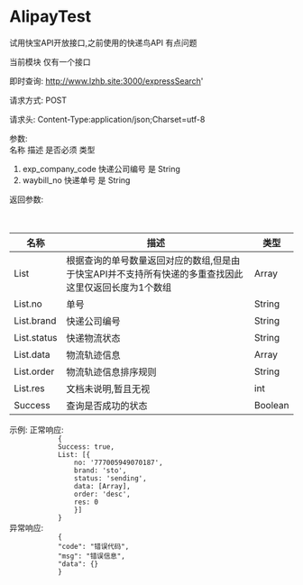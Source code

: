# AlipayTest
试用快宝API开放接口,之前使用的快递鸟API 有点问题

当前模块 仅有一个接口

即时查询: http://www.lzhb.site:3000/expressSearch'

请求方式: POST

请求头: Content-Type:application/json;Charset=utf-8

参数:   
    名称                     描述           是否必须        类型
1.  exp_company_code     快递公司编号           是          String
2.  waybill_no           快递单号               是          String

返回参数:  <table>
    <thead>
        <tr>
            <th>名称</th>                   
            <th>描述</th>                                            
            <th>类型</th>
        </tr>
    </thead>
    <tr>
        <td>List  </td>
        <td>根据查询的单号数量返回对应的数组,但是由于快宝API并不支持所有快递的多重查找因此 这里仅返回长度为1个数组</td>
        <td>Array</td>   
    </tr>
                         
<tr>
    <td>List.no</td>
    <td>单号</td>
    <td>String</td>
</tr>
    <tr>
    <td>List.brand</td>
    <td>快递公司编号</td>
    <td>String</td>
    </tr>
    <tr>
    <td>List.status</td>
    <td>快递物流状态</td>
    <td>String</td>
    </tr>
    <tr>
    <td>List.data</td> 
    <td>物流轨迹信息</td> 
    <td>Array</td>
    </tr>
    <tr>
    <td>List.order</td> 
    <td>物流轨迹信息排序规则</td> 
    <td>String</td>
    </tr>
    <tr>
    <td>List.res</td>  
    <td>文档未说明,暂且无视</td> 
    <td>int</td>
    </tr>
<tr>
    <td>Success</td>             
    <td>查询是否成功的状态</td>
    <td>Boolean</td>
    </tr>
  </table>
示例:  
正常响应:
<code>
            {  
            Success: true,  
            List: [{  
                no: '777005949070187',  
                brand: 'sto',  
                status: 'sending',  
                data: [Array],  
                order: 'desc',  
                res: 0  
                }]  
            }
</code>  
异常响应:  
<code>
            {  
            "code": "错误代码",  
            "msg": "错误信息",  
            "data": {}  
            }  
</code>


